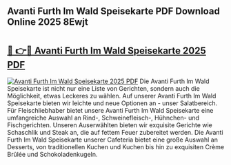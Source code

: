 ## Avanti Furth Im Wald Speisekarte PDF Download Online 2025 8Ewjt

# <h2><a href="http://gcbo6ul.nevu.top/?p=Avanti+Furth+Im+Wald+Speisekarte">🔗 👉🔴 Avanti Furth Im Wald Speisekarte 2025 PDF</a></h2>

[![Avanti Furth Im Wald Speisekarte 2025 PDF](https://i.imgur.com/dBaPXMq.png)](http://gcbo6ul.nevu.top/?p=Avanti+Furth+Im+Wald+Speisekarte)
Die Avanti Furth Im Wald Speisekarte ist nicht nur eine Liste von Gerichten, sondern auch die Möglichkeit, etwas Leckeres zu wählen. Auf unserer Avanti Furth Im Wald Speisekarte bieten wir leichte und neue Optionen an - unser Salatbereich. Für Fleischliebhaber bietet unsere Avanti Furth Im Wald Speisekarte eine umfangreiche Auswahl an Rind-, Schweinefleisch-, Hühnchen- und Fischgerichten. Unseren Auserwählten bieten wir exquisite Gerichte wie Schaschlik und Steak an, die auf fettem Feuer zubereitet werden. Die Avanti Furth Im Wald Speisekarte unserer Cafeteria bietet eine große Auswahl an Desserts, von traditionellen Kuchen und Kuchen bis hin zu exquisiten Crème Brûlée und Schokoladenkugeln.
